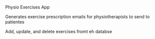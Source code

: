 Physio Exercises App 

Generates exercise prescription emails for physiotherapists to send to patientes

Add, update, and delete exercises fromt eh databse
